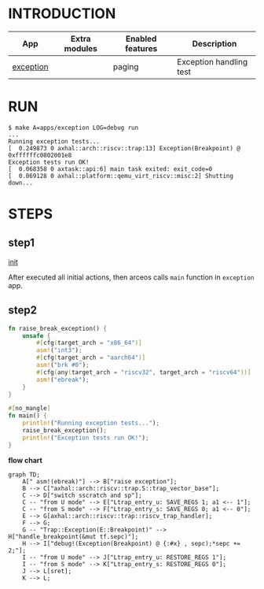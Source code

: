 # INTRODUCTION

| App | Extra modules | Enabled features | Description |
|-|-|-|-|
| [exception](../apps/exception/) | | paging | Exception handling test |

# RUN

```console
$ make A=apps/exception LOG=debug run
...
Running exception tests...
[  0.249873 0 axhal::arch::riscv::trap:13] Exception(Breakpoint) @ 0xffffffc0802001e8
Exception tests run OK!
[  0.068358 0 axtask::api:6] main task exited: exit_code=0
[  0.069128 0 axhal::platform::qemu_virt_riscv::misc:2] Shutting down...
```

# STEPS

## step1

[init](./init.md)

After executed all initial actions, then arceos calls `main` function in `exception` app.

## step2

``` Rust
fn raise_break_exception() {
    unsafe {
        #[cfg(target_arch = "x86_64")]
        asm!("int3");
        #[cfg(target_arch = "aarch64")]
        asm!("brk #0");
        #[cfg(any(target_arch = "riscv32", target_arch = "riscv64"))]
        asm!("ebreak");
    }
}

#[no_mangle]
fn main() {
    println!("Running exception tests...");
    raise_break_exception();
    println!("Exception tests run OK!");
}
```

**flow chart**

```mermaid
graph TD;
    A[" asm!(ebreak)"] --> B["raise exception"];
    B --> C["axhal::arch::riscv::trap.S::trap_vector_base"];
    C --> D["switch sscratch and sp"];
    C -- "from U mode" --> E["Ltrap_entry_u: SAVE_REGS 1; a1 <-- 1"];
    C -- "from S mode" --> F["Ltrap_entry_s: SAVE_REGS 0; a1 <-- 0"];
    E --> G[axhal::arch::riscv::trap::riscv_trap_handler];
    F --> G;
    G -- "Trap::Exception(E::Breakpoint)" --> H["handle_breakpoint(&mut tf.sepc)"];
    H --> I["debug!(Exception(Breakpoint) @ {:#x} , sepc);*sepc += 2;"];
    I -- "from U mode" --> J["Ltrap_entry_u: RESTORE_REGS 1"];
    I -- "from S mode" --> K["Ltrap_entry_s: RESTORE_REGS 0"];
    J --> L[sret];
    K --> L;
```
